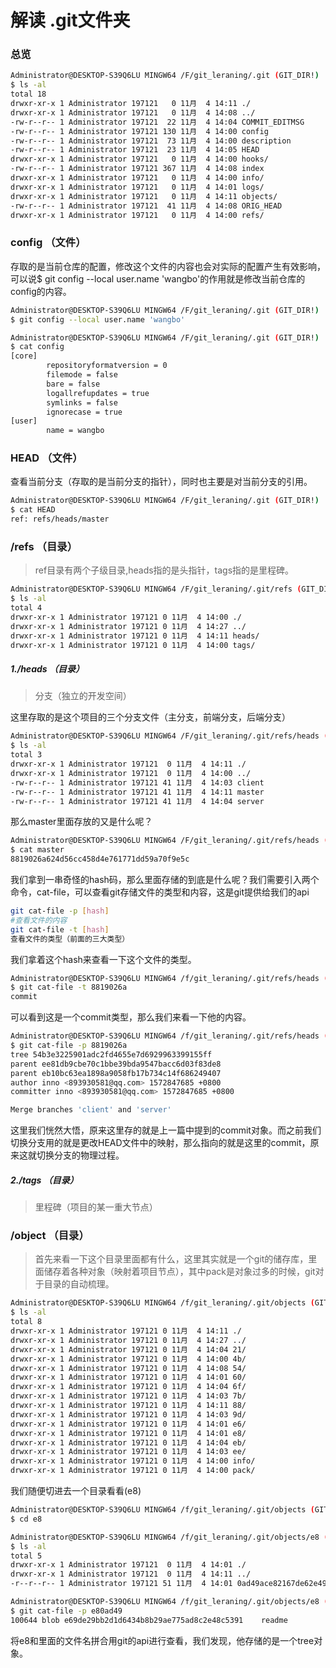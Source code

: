 # 解读 .git文件夹

### 总览

```bash
Administrator@DESKTOP-S39Q6LU MINGW64 /F/git_leraning/.git (GIT_DIR!)
$ ls -al
total 18
drwxr-xr-x 1 Administrator 197121   0 11月  4 14:11 ./
drwxr-xr-x 1 Administrator 197121   0 11月  4 14:08 ../
-rw-r--r-- 1 Administrator 197121  22 11月  4 14:04 COMMIT_EDITMSG
-rw-r--r-- 1 Administrator 197121 130 11月  4 14:00 config
-rw-r--r-- 1 Administrator 197121  73 11月  4 14:00 description
-rw-r--r-- 1 Administrator 197121  23 11月  4 14:05 HEAD
drwxr-xr-x 1 Administrator 197121   0 11月  4 14:00 hooks/
-rw-r--r-- 1 Administrator 197121 367 11月  4 14:08 index
drwxr-xr-x 1 Administrator 197121   0 11月  4 14:00 info/
drwxr-xr-x 1 Administrator 197121   0 11月  4 14:01 logs/
drwxr-xr-x 1 Administrator 197121   0 11月  4 14:11 objects/
-rw-r--r-- 1 Administrator 197121  41 11月  4 14:08 ORIG_HEAD
drwxr-xr-x 1 Administrator 197121   0 11月  4 14:00 refs/
```

### config （文件）

存取的是当前仓库的配置，修改这个文件的内容也会对实际的配置产生有效影响，可以说$ git config --local user.name 'wangbo'的作用就是修改当前仓库的config的内容。

```bash
Administrator@DESKTOP-S39Q6LU MINGW64 /F/git_leraning/.git (GIT_DIR!)
$ git config --local user.name 'wangbo'

Administrator@DESKTOP-S39Q6LU MINGW64 /F/git_leraning/.git (GIT_DIR!)
$ cat config
[core]
        repositoryformatversion = 0
        filemode = false
        bare = false
        logallrefupdates = true
        symlinks = false
        ignorecase = true
[user]
        name = wangbo
```



### HEAD （文件）

查看当前分支（存取的是当前分支的指针），同时也主要是对当前分支的引用。

```bash
Administrator@DESKTOP-S39Q6LU MINGW64 /F/git_leraning/.git (GIT_DIR!)
$ cat HEAD
ref: refs/heads/master
```



### /refs （目录）

> ref目录有两个子级目录,heads指的是头指针，tags指的是里程碑。

```bash
Administrator@DESKTOP-S39Q6LU MINGW64 /F/git_leraning/.git/refs (GIT_DIR!)
$ ls -al
total 4
drwxr-xr-x 1 Administrator 197121 0 11月  4 14:00 ./
drwxr-xr-x 1 Administrator 197121 0 11月  4 14:27 ../
drwxr-xr-x 1 Administrator 197121 0 11月  4 14:11 heads/
drwxr-xr-x 1 Administrator 197121 0 11月  4 14:00 tags/
```

##### 1./heads （目录）

> 分支（独立的开发空间）

这里存取的是这个项目的三个分支文件（主分支，前端分支，后端分支）

```bash
Administrator@DESKTOP-S39Q6LU MINGW64 /F/git_leraning/.git/refs/heads (GIT_DIR!)
$ ls -al
total 3
drwxr-xr-x 1 Administrator 197121  0 11月  4 14:11 ./
drwxr-xr-x 1 Administrator 197121  0 11月  4 14:00 ../
-rw-r--r-- 1 Administrator 197121 41 11月  4 14:03 client
-rw-r--r-- 1 Administrator 197121 41 11月  4 14:11 master
-rw-r--r-- 1 Administrator 197121 41 11月  4 14:04 server
```

那么master里面存放的又是什么呢？

```bash
Administrator@DESKTOP-S39Q6LU MINGW64 /F/git_leraning/.git/refs/heads (GIT_DIR!)
$ cat master
8819026a624d56cc458d4e761771dd59a70f9e5c
```

我们拿到一串奇怪的hash码，那么里面存储的到底是什么呢？我们需要引入两个命令，cat-file，可以查看git存储文件的类型和内容，这是git提供给我们的api

```bash
git cat-file -p [hash]
#查看文件的内容
git cat-file -t [hash]
查看文件的类型（前面的三大类型）
```

我们拿着这个hash来查看一下这个文件的类型。

```bash
Administrator@DESKTOP-S39Q6LU MINGW64 /f/git_leraning/.git/refs/heads (GIT_DIR!)
$ git cat-file -t 8819026a
commit
```

可以看到这是一个commit类型，那么我们来看一下他的内容。

```bash
Administrator@DESKTOP-S39Q6LU MINGW64 /f/git_leraning/.git/refs/heads (GIT_DIR!)
$ git cat-file -p 8819026a
tree 54b3e3225901adc2fd4655e7d6929963399155ff
parent ee81db9cbe70c1bbe39bda9547bacc6d03f83de8
parent eb10bc63ea1898a9058fb17b734c14f686249407
author inno <893930581@qq.com> 1572847685 +0800
committer inno <893930581@qq.com> 1572847685 +0800

Merge branches 'client' and 'server'
```

这里我们恍然大悟，原来这里存的就是上一篇中提到的commit对象。而之前我们切换分支用的就是更改HEAD文件中的映射，那么指向的就是这里的commit，原来这就切换分支的物理过程。

##### 2./tags （目录）

> 里程碑（项目的某一重大节点）



### /object （目录）

> 首先来看一下这个目录里面都有什么，这里其实就是一个git的储存库，里面储存着各种对象（映射着项目节点），其中pack是对象过多的时候，git对于目录的自动梳理。

```bash
Administrator@DESKTOP-S39Q6LU MINGW64 /f/git_leraning/.git/objects (GIT_DIR!)
$ ls -al
total 8
drwxr-xr-x 1 Administrator 197121 0 11月  4 14:11 ./
drwxr-xr-x 1 Administrator 197121 0 11月  4 14:27 ../
drwxr-xr-x 1 Administrator 197121 0 11月  4 14:04 21/
drwxr-xr-x 1 Administrator 197121 0 11月  4 14:00 4b/
drwxr-xr-x 1 Administrator 197121 0 11月  4 14:08 54/
drwxr-xr-x 1 Administrator 197121 0 11月  4 14:01 60/
drwxr-xr-x 1 Administrator 197121 0 11月  4 14:04 6f/
drwxr-xr-x 1 Administrator 197121 0 11月  4 14:03 7b/
drwxr-xr-x 1 Administrator 197121 0 11月  4 14:11 88/
drwxr-xr-x 1 Administrator 197121 0 11月  4 14:03 9d/
drwxr-xr-x 1 Administrator 197121 0 11月  4 14:01 e6/
drwxr-xr-x 1 Administrator 197121 0 11月  4 14:01 e8/
drwxr-xr-x 1 Administrator 197121 0 11月  4 14:04 eb/
drwxr-xr-x 1 Administrator 197121 0 11月  4 14:03 ee/
drwxr-xr-x 1 Administrator 197121 0 11月  4 14:00 info/
drwxr-xr-x 1 Administrator 197121 0 11月  4 14:00 pack/
```

我们随便切进去一个目录看看(e8)

```bash
Administrator@DESKTOP-S39Q6LU MINGW64 /f/git_leraning/.git/objects (GIT_DIR!)
$ cd e8

Administrator@DESKTOP-S39Q6LU MINGW64 /f/git_leraning/.git/objects/e8 (GIT_DIR!)
$ ls -al
total 5
drwxr-xr-x 1 Administrator 197121  0 11月  4 14:01 ./
drwxr-xr-x 1 Administrator 197121  0 11月  4 14:11 ../
-r--r--r-- 1 Administrator 197121 51 11月  4 14:01 0ad49ace82167de62e498622d70377d913c79e

Administrator@DESKTOP-S39Q6LU MINGW64 /f/git_leraning/.git/objects/e8 (GIT_DIR!)
$ git cat-file -p e80ad49
100644 blob e69de29bb2d1d6434b8b29ae775ad8c2e48c5391    readme
```

将e8和里面的文件名拼合用git的api进行查看，我们发现，他存储的是一个tree对象。

